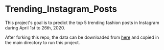 # Trending_Instagram_Posts
This project's goal is to predict the top 5 trending fashion posts in Instagram during April 1st to 26th, 2020.

After forking this repo, the data can be downloaded from [here](https://drive.google.com/drive/folders/1EuZKJ_gWTLdI-GXK5_6S9rzIWU5ATMAp?usp=sharing) and copied in the main directory to run this project. 
